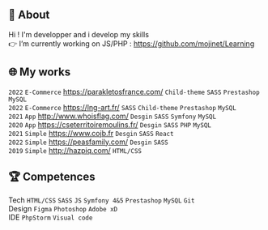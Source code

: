 ## 🎯 About
Hi ! I'm developper and i develop my skills  
👉 I’m currently working on JS/PHP : https://github.com/mojinet/Learning

## 🌐 My works
```2022``` ```E-Commerce```  https://parakletosfrance.com/   ```Child-theme``` ```SASS``` ```Prestashop``` ```MySQL```  
```2022``` ```E-Commerce``` https://lng-art.fr/ ```SASS``` ```Child-theme``` ```Prestashop``` ```MySQL```  
```2021``` ```App``` http://www.whoisflag.com/ ```Desgin``` ```SASS``` ```Symfony``` ```MySQL```  
```2020``` ```App``` https://cseterritoiremoulins.fr/ ```Desgin``` ```SASS``` ```PHP``` ```MySQL```  
```2021``` ```Simple``` https://www.cojb.fr ```Desgin``` ```SASS``` ```React```  
```2022``` ```Simple``` https://peasfamily.com/  ```Desgin``` ```SASS```  
```2019``` ```Simple``` http://hazpiq.com/  ```HTML/CSS```

## 🏆 Competences
Tech ```HTML/CSS``` ```SASS``` ```JS``` ```Symfony 4&5``` ```Prestashop```  ```MySQL``` ```Git```  
Design ```Figma``` ```Photoshop``` ```Adobe xD```   
IDE ```PhpStorm``` ```Visual code``` 

<!--
**mojinet/mojinet** is a ✨ _special_ ✨ repository because its `README.md` (this file) appears on your GitHub profile.
Here are some ideas to get you started:
- 🔭 I’m currently working on ...
- 🌱 I’m currently learning ...
- 👯 I’m looking to collaborate on ...
- 🤔 I’m looking for help with ...
- 💬 Ask me about ...
- 📫 How to reach me: ...
- 😄 Pronouns: ...
- ⚡ Fun fact: ...
-->
